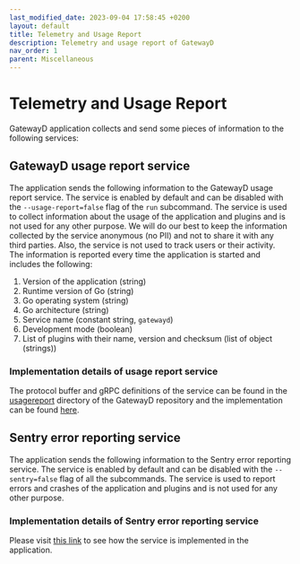 ```yaml
---
last_modified_date: 2023-09-04 17:58:45 +0200
layout: default
title: Telemetry and Usage Report
description: Telemetry and usage report of GatewayD
nav_order: 1
parent: Miscellaneous
---
```


# Telemetry and Usage Report

GatewayD application collects and send some pieces of information to the following services:

## GatewayD usage report service

The application sends the following information to the GatewayD usage report service. The service is enabled by default and can be disabled with the `--usage-report=false` flag of the `run` subcommand. The service is used to collect information about the usage of the application and plugins and is not used for any other purpose. We will do our best to keep the information collected by the service anonymous (no PII) and not to share it with any third parties. Also, the service is not used to track users or their activity. The information is reported every time the application is started and includes the following:

1. Version of the application (string)
2. Runtime version of Go (string)
3. Go operating system (string)
4. Go architecture (string)
5. Service name (constant string, `gatewayd`)
6. Development mode (boolean)
7. List of plugins with their name, version and checksum (list of object (strings))

### Implementation details of usage report service

The protocol buffer and gRPC definitions of the service can be found in the [usagereport](https://github.com/gatewayd-io/gatewayd/tree/main/usagereport) directory of the GatewayD repository and the implementation can be found [here](https://github.com/gatewayd-io/gatewayd/blob/d19014aa1d552f44abede96987188ddfd8fd2bf6/cmd/run.go#L560-L602).

## Sentry error reporting service

The application sends the following information to the Sentry error reporting service. The service is enabled by default and can be disabled with the `--sentry=false` flag of all the subcommands. The service is used to report errors and crashes of the application and plugins and is not used for any other purpose.

### Implementation details of Sentry error reporting service

Please visit [this link](https://github.com/gatewayd-io/gatewayd/blob/d19014aa1d552f44abede96987188ddfd8fd2bf6/cmd/run.go#L84-L104) to see how the service is implemented in the application.
